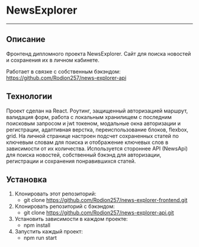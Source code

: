 # NewsExplorer
------------------

## Описание
Фронтенд дипломного проекта NewsExplorer.
Сайт для поиска новостей и сохранения их в личном кабинете.

Работает в связке с собственным бэкэндом: https://github.com/Rodion257/news-explorer-api 

## Технологии
Проект сделан на React. 
Роутинг, защищенный авторизацией маршрут, валидация форм, работа с локальным хранилищем с последним поисковым запросом и jwt токеном, модальные окна авторизации и регистрации, адаптивная верстка, переиспользование блоков, flexbox, grid. На личной странице настроен подсчет сохраненных статей по ключевым словам для поиска и отображение ключевых слов в зависимости от их количества.
Используется стороннее API (NewsApi) для поиска новостей, собственный бэкэнд для авторизации, регистрации и сохранения понравившихся статей. 

## Установка 
1. Клонировать этот репозиторий:
    + git clone https://github.com/Rodion257/news-explorer-frontend.git
2. Клонировать репозиторий с бэкэндом:
    + git clone https://github.com/Rodion257/news-explorer-api.git
2. Установить зависимости в каждом проекте:
    + npm install
3. Запустить каждый проект: 
    + npm run start
